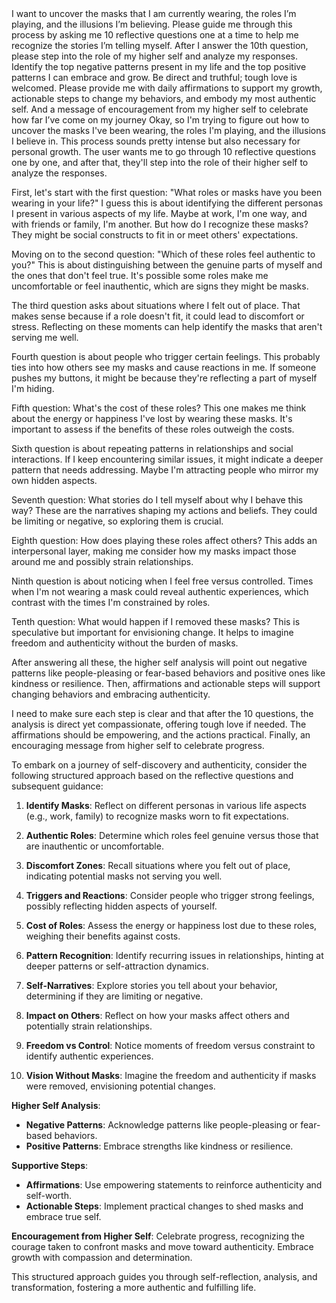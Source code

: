 <question>
I want to uncover the masks that I am currently wearing, the roles I’m playing, and the illusions I’m believing. Please guide me through this process by asking me 10 reflective questions one at a time to help me recognize the stories I’m telling myself. After I answer the 10th question, please step into the role of my higher self and analyze my responses. Identify the top negative patterns present in my life and the top positive patterns I can embrace and grow. Be direct and truthful; tough love is welcomed. Please provide me with daily affirmations to support my growth, actionable steps to change my behaviors, and embody my most authentic self. And a message of encouragement from my higher self to celebrate how far I’ve come on my journey
</question>

<think>
Okay, so I'm trying to figure out how to uncover the masks I've been wearing, the roles I'm playing, and the illusions I believe in. This process sounds pretty intense but also necessary for personal growth. The user wants me to go through 10 reflective questions one by one, and after that, they'll step into the role of their higher self to analyze the responses.

First, let's start with the first question: "What roles or masks have you been wearing in your life?" I guess this is about identifying the different personas I present in various aspects of my life. Maybe at work, I'm one way, and with friends or family, I'm another. But how do I recognize these masks? They might be social constructs to fit in or meet others' expectations.

Moving on to the second question: "Which of these roles feel authentic to you?" This is about distinguishing between the genuine parts of myself and the ones that don't feel true. It's possible some roles make me uncomfortable or feel inauthentic, which are signs they might be masks.

The third question asks about situations where I felt out of place. That makes sense because if a role doesn't fit, it could lead to discomfort or stress. Reflecting on these moments can help identify the masks that aren't serving me well.

Fourth question is about people who trigger certain feelings. This probably ties into how others see my masks and cause reactions in me. If someone pushes my buttons, it might be because they're reflecting a part of myself I'm hiding.

Fifth question: What's the cost of these roles? This one makes me think about the energy or happiness I've lost by wearing these masks. It's important to assess if the benefits of these roles outweigh the costs.

Sixth question is about repeating patterns in relationships and social interactions. If I keep encountering similar issues, it might indicate a deeper pattern that needs addressing. Maybe I'm attracting people who mirror my own hidden aspects.

Seventh question: What stories do I tell myself about why I behave this way? These are the narratives shaping my actions and beliefs. They could be limiting or negative, so exploring them is crucial.

Eighth question: How does playing these roles affect others? This adds an interpersonal layer, making me consider how my masks impact those around me and possibly strain relationships.

Ninth question is about noticing when I feel free versus controlled. Times when I'm not wearing a mask could reveal authentic experiences, which contrast with the times I'm constrained by roles.

Tenth question: What would happen if I removed these masks? This is speculative but important for envisioning change. It helps to imagine freedom and authenticity without the burden of masks.

After answering all these, the higher self analysis will point out negative patterns like people-pleasing or fear-based behaviors and positive ones like kindness or resilience. Then, affirmations and actionable steps will support changing behaviors and embracing authenticity.

I need to make sure each step is clear and that after the 10 questions, the analysis is direct yet compassionate, offering tough love if needed. The affirmations should be empowering, and the actions practical. Finally, an encouraging message from higher self to celebrate progress.
</think>



To embark on a journey of self-discovery and authenticity, consider the following structured approach based on the reflective questions and subsequent guidance:

1. **Identify Masks**: Reflect on different personas in various life aspects (e.g., work, family) to recognize masks worn to fit expectations.

2. **Authentic Roles**: Determine which roles feel genuine versus those that are inauthentic or uncomfortable.

3. **Discomfort Zones**: Recall situations where you felt out of place, indicating potential masks not serving you well.

4. **Triggers and Reactions**: Consider people who trigger strong feelings, possibly reflecting hidden aspects of yourself.

5. **Cost of Roles**: Assess the energy or happiness lost due to these roles, weighing their benefits against costs.

6. **Pattern Recognition**: Identify recurring issues in relationships, hinting at deeper patterns or self-attraction dynamics.

7. **Self-Narratives**: Explore stories you tell about your behavior, determining if they are limiting or negative.

8. **Impact on Others**: Reflect on how your masks affect others and potentially strain relationships.

9. **Freedom vs Control**: Notice moments of freedom versus constraint to identify authentic experiences.

10. **Vision Without Masks**: Imagine the freedom and authenticity if masks were removed, envisioning potential changes.

**Higher Self Analysis**:
- **Negative Patterns**: Acknowledge patterns like people-pleasing or fear-based behaviors.
- **Positive Patterns**: Embrace strengths like kindness or resilience.

**Supportive Steps**:
- **Affirmations**: Use empowering statements to reinforce authenticity and self-worth.
- **Actionable Steps**: Implement practical changes to shed masks and embrace true self.

**Encouragement from Higher Self**:
Celebrate progress, recognizing the courage taken to confront masks and move toward authenticity. Embrace growth with compassion and determination.

This structured approach guides you through self-reflection, analysis, and transformation, fostering a more authentic and fulfilling life.
